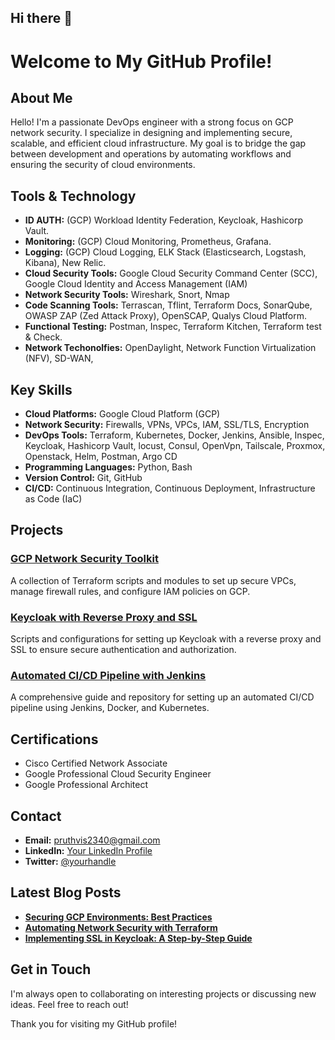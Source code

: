 ## Hi there 👋

# Welcome to My GitHub Profile!

## About Me
Hello! I'm a passionate DevOps engineer with a strong focus on GCP network security. I specialize in designing and implementing secure, scalable, and efficient cloud infrastructure. My goal is to bridge the gap between development and operations by automating workflows and ensuring the security of cloud environments.

## Tools & Technology
- **ID AUTH:** (GCP) Workload Identity Federation, Keycloak, Hashicorp Vault.
- **Monitoring:** (GCP) Cloud Monitoring, Prometheus, Grafana.
- **Logging:** (GCP) Cloud Logging, ELK Stack (Elasticsearch, Logstash, Kibana), New Relic.
- **Cloud Security Tools:** Google Cloud Security Command Center (SCC), Google Cloud Identity and Access Management (IAM)
- **Network Security Tools:** Wireshark, Snort, Nmap
- **Code Scanning Tools:** Terrascan, Tflint, Terraform Docs, SonarQube, OWASP ZAP (Zed Attack Proxy), OpenSCAP, Qualys Cloud Platform.
- **Functional Testing:** Postman, Inspec, Terraform Kitchen, Terraform test & Check.
- **Network Techonolfies:** OpenDaylight, Network Function Virtualization (NFV), SD-WAN, 

## Key Skills
- **Cloud Platforms:** Google Cloud Platform (GCP)
- **Network Security:** Firewalls, VPNs, VPCs, IAM, SSL/TLS, Encryption
- **DevOps Tools:** Terraform, Kubernetes, Docker, Jenkins, Ansible, Inspec, Keycloak, Hashicorp Vault, locust, Consul, OpenVpn, Tailscale, Proxmox, Openstack, Helm, Postman, Argo CD
- **Programming Languages:** Python, Bash
- **Version Control:** Git, GitHub
- **CI/CD:** Continuous Integration, Continuous Deployment, Infrastructure as Code (IaC)

## Projects

### [GCP Network Security Toolkit](https://github.com/yourusername/gcp-network-security-toolkit)
A collection of Terraform scripts and modules to set up secure VPCs, manage firewall rules, and configure IAM policies on GCP.

### [Keycloak with Reverse Proxy and SSL](https://github.com/yourusername/keycloak-reverse-proxy-ssl)
Scripts and configurations for setting up Keycloak with a reverse proxy and SSL to ensure secure authentication and authorization.

### [Automated CI/CD Pipeline with Jenkins](https://github.com/yourusername/jenkins-ci-cd-pipeline)
A comprehensive guide and repository for setting up an automated CI/CD pipeline using Jenkins, Docker, and Kubernetes.

## Certifications
- Cisco Certified Network Associate
- Google Professional Cloud Security Engineer
- Google Professional Architect

## Contact
- **Email:** pruthvis2340@gmail.com
- **LinkedIn:** [Your LinkedIn Profile](https://www.linkedin.com/in/yourprofile)
- **Twitter:** [@yourhandle](https://twitter.com/yourhandle)

## Latest Blog Posts
- **[Securing GCP Environments: Best Practices](https://yourblog.com/securing-gcp)**
- **[Automating Network Security with Terraform](https://yourblog.com/terraform-security)**
- **[Implementing SSL in Keycloak: A Step-by-Step Guide](https://yourblog.com/keycloak-ssl)**

## Get in Touch
I'm always open to collaborating on interesting projects or discussing new ideas. Feel free to reach out!

Thank you for visiting my GitHub profile!
